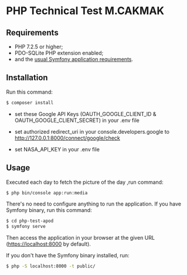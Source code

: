 PHP Technical Test M.CAKMAK
========================
Requirements
------------

  * PHP 7.2.5 or higher;
  * PDO-SQLite PHP extension enabled;
  * and the [usual Symfony application requirements][1].

Installation
------------

Run this command:

```bash
$ composer install
```

  * set these Google API Keys (OAUTH_GOOGLE_CLIENT_ID & OAUTH_GOOGLE_CLIENT_SECRET) in your .env file 

  * set authorized redirect_uri in your console.developers.google to http://127.0.0.1:8000/connect/google/check

  * set NASA_API_KEY in your .env file 

Usage
-----

Executed each day to fetch the picture of the day ,run command:

```bash
$ php bin/console app:run:media
```

There's no need to configure anything to run the application. If you have
Symfony binary, run this command:

```bash
$ cd php-test-apod
$ symfony serve
```

Then access the application in your browser at the given URL (<https://localhost:8000> by default).

If you don't have the Symfony binary installed, run:

```bash
$ php -S localhost:8000 -t public/
```

[1]: https://symfony.com/doc/current/reference/requirements.html
